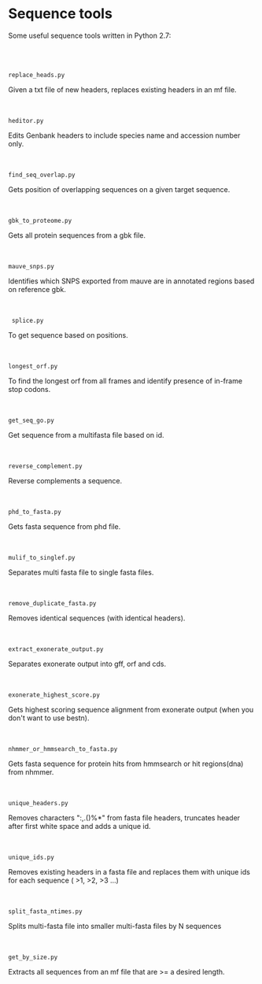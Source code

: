 # Sequence tools 



Some useful sequence tools written in Python 2.7: <br /> <br /> <br /> <br /> 

	replace_heads.py

Given a txt file of new headers, replaces existing headers in an mf file.<br /> <br /> <br />

	heditor.py

Edits Genbank headers to include species name and accession number only.<br /> <br /> <br />

	find_seq_overlap.py

Gets position of overlapping sequences on a given target sequence.<br /> <br /> <br />

	gbk_to_proteome.py
Gets all protein sequences from a gbk file.  <br /> <br /> <br /> 

	mauve_snps.py
Identifies which SNPS exported from mauve are in annotated regions based on reference gbk. <br /> <br /> <br /> 
															
	 splice.py
To get sequence based on positions. <br /> <br /> <br /> 

	longest_orf.py
To find the longest orf from all frames and identify presence of in-frame stop codons. <br /> <br /> <br />

	get_seq_go.py
Get sequence from a multifasta file based on id. <br /> <br /> <br /> 

	reverse_complement.py
Reverse complements a sequence. <br /> <br /> <br /> 

	phd_to_fasta.py
Gets fasta sequence from phd file. <br /> <br /> <br /> 

	mulif_to_singlef.py
Separates multi fasta file to single fasta files. <br /> <br /> <br />

	remove_duplicate_fasta.py
Removes identical sequences (with identical headers). <br /> <br /> <br /> 

	extract_exonerate_output.py
Separates exonerate output into gff, orf and cds. <br /> <br /> <br /> 

	exonerate_highest_score.py
Gets highest scoring sequence alignment from exonerate output (when you don't want to use bestn). <br /> <br /> <br />

	nhmmer_or_hmmsearch_to_fasta.py
Gets fasta sequence for protein hits from hmmsearch or hit regions(dna) from nhmmer.  <br /> <br /> <br />

	unique_headers.py	
Removes characters ":,.()%*" from fasta file headers, truncates header after first white space and adds a unique id. <br /> <br /> <br />

	unique_ids.py
Removes existing headers in a fasta file and replaces them with unique ids for each sequence ( >1, >2, >3 ...) <br /> <br /> <br />

	split_fasta_ntimes.py

Splits multi-fasta file into smaller multi-fasta files by N sequences <br /> <br /> <br />

	get_by_size.py
	
Extracts all sequences from an mf file that are >= a desired length. <br /> <br /> <br />



